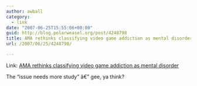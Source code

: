 ```yaml
---
author: awball
category:
  - link
date: "2007-06-25T15:55:06+00:00"
guid: http://blog.polarweasel.org/post/4248798
title: AMA rethinks classifying video game addiction as mental disorder
url: /2007/06/25/4248798/

---
```

Link: [AMA rethinks classifying video game addiction as mental disorder](http://arstechnica.com/news.ars/post/20070624-ama-rethinks-classifying-video-game-addiction-as-mental-disorder.html)

The “issue needs more study” â€” gee, ya think?
